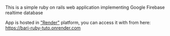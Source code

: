 This is a simple ruby on rails web application implementing Google Firebase realtime database

App is hosted in ["Render"](https://www.render.com) platform, you can access it with from here: https://bari-ruby-tuto.onrender.com
